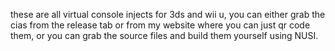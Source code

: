 these are all virtual console injects for 3ds and wii u, you can either grab the cias from the release tab or from my website where you can just qr code them, or you can grab the source files and build them yourself using NUSI.